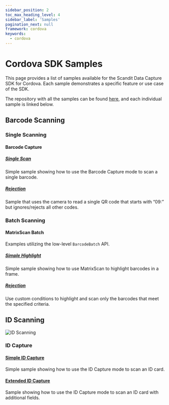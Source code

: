 ```yaml
---
sidebar_position: 2
toc_max_heading_level: 4
sidebar_label: 'Samples'
pagination_next: null
framework: cordova
keywords:
  - cordova
---
```


# Cordova SDK Samples

This page provides a list of samples available for the Scandit Data Capture SDK for Cordova. Each sample demonstrates a specific feature or use case of the SDK.

The repository with all the samples can be found [here](https://github.com/Scandit/datacapture-cordova-samples/tree/master), and each individual sample is linked below.

## Barcode Scanning

### Single Scanning

#### Barcode Capture

##### [Single Scan](https://github.com/Scandit/datacapture-cordova-samples/tree/master/BarcodeCaptureSimpleSample)

Simple sample showing how to use the Barcode Capture mode to scan a single barcode.

##### [Rejection](https://github.com/Scandit/datacapture-cordova-samples/tree/master/BarcodeCaptureRejectSample)

Sample that uses the camera to read a single QR code that starts with “09:” but ignores/rejects all other codes.

### Batch Scanning

#### MatrixScan Batch

Examples utilizing the low-level `BarcodeBatch` API.

##### [Simple Highlight](https://github.com/Scandit/datacapture-cordova-samples/tree/master/MatrixScanSimpleSample)

Simple sample showing how to use MatrixScan to highlight barcodes in a frame.

##### [Rejection](https://github.com/Scandit/datacapture-cordova-samples/tree/master/MatrixScanRejectSample)

Use custom conditions to highlight and scan only the barcodes that meet the specified criteria.

## ID Scanning

![ID Scanning](/img/samples/id_scanning.png)

### ID Capture

#### [Simple ID Capture](https://github.com/Scandit/datacapture-cordova-samples/tree/master/IdCaptureSimpleSample)

Simple sample showing how to use the ID Capture mode to scan an ID card.

#### [Extended ID Capture](https://github.com/Scandit/datacapture-cordova-samples/tree/master/IdCaptureExtendedSample)

Sample showing how to use the ID Capture mode to scan an ID card with additional fields.

